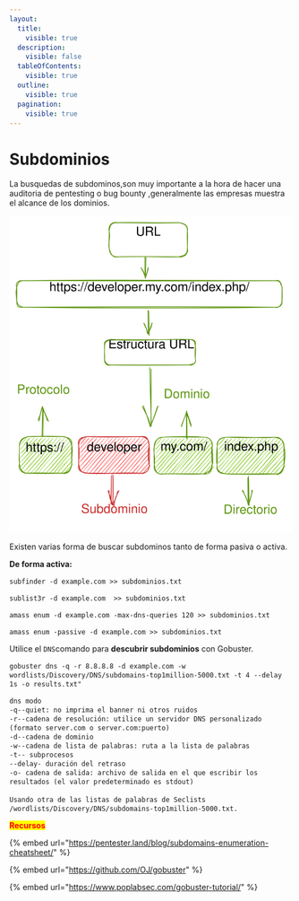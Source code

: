 ```yaml
---
layout:
  title:
    visible: true
  description:
    visible: false
  tableOfContents:
    visible: true
  outline:
    visible: true
  pagination:
    visible: true
---
```


# Subdominios

La busquedas de subdominos,son muy importante a la hora de hacer una auditoria de pentesting o bug bounty ,generalmente las empresas muestra el alcance de los dominios.



<img src="../../.gitbook/assets/file.excalidraw.svg" alt="" class="gitbook-drawing">

Existen varias forma de buscar subdominos tanto de forma pasiva o activa.

**De forma activa:**

```
subfinder -d example.com >> subdominios.txt
```

```
sublist3r -d example.com  >> subdominios.txt
```

```
amass enum -d example.com -max-dns-queries 120 >> subdominios.txt
```

```
amass enum -passive -d example.com >> subdominios.txt
```

Utilice el `DNS`comando para **descubrir subdominios** con Gobuster.&#x20;

```
gobuster dns -q -r 8.8.8.8 -d example.com -w wordlists/Discovery/DNS/subdomains-top1million-5000.txt -t 4 --delay 1s -o results.txt"	 
```

```
dns modo
-q--quiet: no imprima el banner ni otros ruidos
-r--cadena de resolución: utilice un servidor DNS personalizado (formato server.com o server.com:puerto)
-d--cadena de dominio
-w--cadena de lista de palabras: ruta a la lista de palabras
-t-- subprocesos
--delay- duración del retraso
-o- cadena de salida: archivo de salida en el que escribir los resultados (el valor predeterminado es stdout)

Usando otra de las listas de palabras de Seclists /wordlists/Discovery/DNS/subdomains-top1million-5000.txt.
```



<mark style="color:red;">**Recursos**</mark>

{% embed url="https://pentester.land/blog/subdomains-enumeration-cheatsheet/" %}

{% embed url="https://github.com/OJ/gobuster" %}

{% embed url="https://www.poplabsec.com/gobuster-tutorial/" %}
